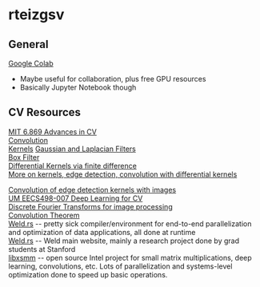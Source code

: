 # rteizgsv
## General
[Google Colab](https://colab.research.google.com/)
- Maybe useful for collaboration, plus free GPU resources
- Basically Jupyter Notebook though  

## CV Resources  

[MIT 6.869 Advances in CV](http://6.869.csail.mit.edu/fa19/)  
[Convolution](https://en.wikipedia.org/wiki/Convolution)  
[Kernels](https://en.wikipedia.org/wiki/Kernel_(image_processing))  
[Gaussian and Laplacian Filters](https://homepages.inf.ed.ac.uk/rbf/HIPR2/log.htm)  
[Box Filter](https://en.wikipedia.org/wiki/Box_blur)  
[Differential Kernels via finite difference](https://en.wikipedia.org/wiki/Image_derivatives)  
[More on kernels, edge detection, convolution with differential kernels](https://inst.eecs.berkeley.edu/~cs194-26/fa17/Lectures/ConvEdgesTemplate.pdf)  

[Convolution of edge detection kernels with images](https://www.scss.tcd.ie/~munnellg/projects/edge_detection.html)   
[UM EECS498-007 Deep Learning for CV](https://web.eecs.umich.edu/~justincj/teaching/eecs498/FA2020/)   
[Discrete Fourier Transforms for image processing](https://homepages.inf.ed.ac.uk/rbf/HIPR2/fourier.htm)  
[Convolution Theorem](https://en.wikipedia.org/wiki/Convolution_theorem)    
[Weld.rs](https://github.com/weld-project/weld) -- pretty sick compiler/environment for end-to-end parallelization and optimization of data applications, all done at runtime   
[Weld.rs](https://www.weld.rs/)  -- Weld main website, mainly a research project done by grad students at Stanford    
[libxsmm](https://github.com/hfp/libxsmm) -- open source Intel project for small matrix multiplications, deep learning, convolutions, etc. Lots of parallelization and systems-level optimization done to speed up basic operations.   






